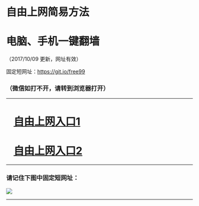 ﻿# 自由上网简易方法

# 电脑、手机一键翻墙

（2017/10/09 更新，网址有效）

固定短网址：https://git.io/free99

### （微信如打不开，请转到浏览器打开）


***





# &nbsp;&nbsp; <a href="http://ft923612387.fwq-tz-1001.info/fwqtz01.html?t=100900124888 " target="_blank">自由上网入口1</a>
# &nbsp;&nbsp; <a href="http://ft1570315045.fwq-tz-1002.info/fwqtz02.html?t=10090011821 " target="_blank">自由上网入口2</a>
***

### 请记住下图中固定短网址：

<img src="https://s3-us-west-2.amazonaws.com/fwq-1001/yjfq-20170905okok.png" /> 


***

